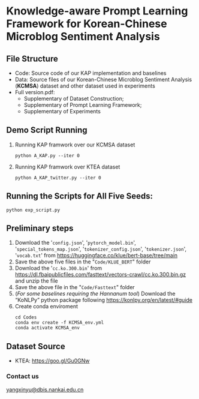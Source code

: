 # Knowledge-aware Prompt Learning Framework for Korean-Chinese Microblog Sentiment Analysis

## File Structure

* Code: Source code of our KAP implementation and baselines
* Data: Source files of our Korean-Chinese Microblog Sentiment Analysis (**KCMSA**) dataset and other dataset used in experiments
* Full version.pdf: 
    - Supplementary of Dataset Construction; 
    - Supplementary of Prompt Learning Framework; 
    - Supplementary of Experiments

## Demo Script Running
1. Running KAP framwork over our KCMSA dataset
    ```
    python A_KAP.py --iter 0
    ```
2. Running KAP framwork over KTEA dataset
    ```
    python A_KAP_twitter.py --iter 0
    ```

## Running the Scripts for All Five Seeds:
```
python exp_script.py
```

## Preliminary steps
1. Download the '``config.json``', '``pytorch_model.bin``', '``special_tokens_map.json``', '``tokenizer_config.json``', '``tokenizer.json``', '``vocab.txt``' from https://huggingface.co/klue/bert-base/tree/main
2. Save the above five files in the "``Code/KLUE_BERT``" folder
3. Download the '``cc.ko.300.bin``' from https://dl.fbaipublicfiles.com/fasttext/vectors-crawl/cc.ko.300.bin.gz and unzip the file
4. Save the above file in the "``Code/Fasttext``" folder
5. (*For some baselines requiring the Hannanum tool*) Download the “KoNLPy” python package following https://konlpy.org/en/latest/#guide
6. Create conda enviroment
    ```
    cd Codes
    conda env create -f KCMSA_env.yml
    conda activate KCMSA_env
    ```

## Dataset Source
* KTEA: https://goo.gl/Gu0GNw

### Contact us
yangxinyu@dbis.nankai.edu.cn